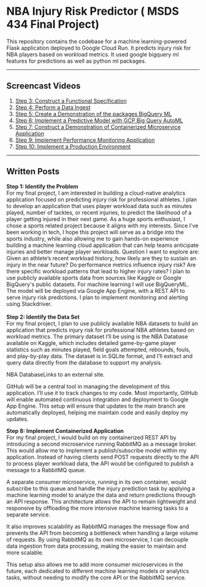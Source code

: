 # NBA Injury Risk Predictor ( MSDS 434 Final Project)

This repository contains the codebase for a machine learning-powered Flask application deployed to Google Cloud Run. It predicts injury risk for NBA players based on workload metrics. It used google bigquery ml features for predictions as well as python ml packages.


---

## Screencast Videos

1. [Step 3: Construct a Functional Specification](https://northwestern.hosted.panopto.com/Panopto/Pages/Viewer.aspx?id=401dda96-e905-4abc-8783-b2c500eafdaa&start=0)
2. [Step 4: Perform a Data Ingest](https://northwestern.hosted.panopto.com/Panopto/Pages/Viewer.aspx?id=d1c92949-cc1b-4d66-b7bb-b2cc00f08329&start=0)
3. [Step 5: Create a Demonstration of the packages BigQuery ML](https://northwestern.hosted.panopto.com/Panopto/Pages/Viewer.aspx?id=c87cad64-efcd-48e9-bcfd-b2d20115a83b&start=0)
4. [Step 6: Implement a Predictive Model with GCP Big Query AutoML](https://northwestern.hosted.panopto.com/Panopto/Pages/Viewer.aspx?id=03eb1736-2076-4cc0-8e04-b2d901298de2&start=0)
5. [Step 7: Construct a Demonstration of Containerized Microservice Application](https://northwestern.hosted.panopto.com/Panopto/Pages/Viewer.aspx?id=3eaeefce-39db-42a4-9a90-b2e00119baa4&start=0)
6. [Step 9: Implement Performance Monitoring Application](https://northwestern.hosted.panopto.com/Panopto/Pages/Viewer.aspx?id=9dc7b7b9-03be-463a-933c-b2ee0184c785&start=0)
7. [Step 10: Implement a Production Environment](https://northwestern.hosted.panopto.com/Panopto/Pages/Viewer.aspx?id=7ddbedb7-a562-42c7-a53f-b2f501146e44&start=0)

---
## Written Posts
<b>Step 1: Identify the Problem</b> <br>
For my final project, I am interested in building a cloud-native analytics application focused on predicting injury risk for professional athletes. I plan to develop an application that uses player workload data such as minutes played, number of tackles, or recent injuries, to predict the likelihood of a player getting injured in their next game. As a huge sports enthusiast, I chose a sports related project because it aligns with my interests. Since I’ve been working in tech, I hope this project will serve as a bridge into the sports industry, while also allowing me to gain hands-on experience building a machine learning cloud application that can help teams anticipate injuries and better manage player workloads.
Question I want to explore are: Given an athlete’s recent workload history, how likely are they to sustain an injury in the near future? Do performance metrics influence injury risk? Are there specific workload patterns that lead to higher injury rates?
I plan to use publicly available sports data from sources like Kaggle or Google BigQuery's public datasets. For machine learning I will use BigQueryML. The model will be deployed via Google App Engine, with a REST API to serve injury risk predictions. I plan to implement monitoring and alerting using Stackdriver.
<br>
<br>
<b>Step 2: Identify the Data Set</b><br>
For my final project, I plan to use publicly available NBA datasets to build an application that predicts injury risk for professional NBA athletes based on workload metrics. The primary dataset I’ll be using is the NBA Database available on Kaggle, which includes detailed game-by-game player statistics such as minutes played, field goals attempted, rebounds, fouls, and play-by-play data. The dataset is in SQLite format, and I’ll extract and query data directly from the database to support my analysis.

NBA DatabaseLinks to an external site.

GitHub will be a central tool in managing the development of this application. I’ll use it to track changes to my code. Most importantly, GitHub will enable automated continuous integration and deployment to Google App Engine. This setup will ensure that updates to the main branch are automatically deployed, helping me maintain code and easily deploy my updates.
<br>

<b>Step 8: Implement Containerized Application</b> <br>
For my final project, I would build on my containerized REST API by introducing a second microservice running RabbitMQ as a message broker. This would allow me to implement a publish/subscribe model within my application. Instead of having clients send POST requests directly to the API to process player workload data, the API would be configured to publish a message to a RabbitMQ queue.

A separate consumer microservice, running in its own container, would subscribe to this queue and handle the injury prediction task by applying a machine learning model to analyze the data and return predictions through an API response. This architecture allows the API to remain lightweight and responsive by offloading the more intensive machine learning tasks to a separate service.

It also improves scalability as RabbitMQ manages the message flow and prevents the API from becoming a bottleneck when handling a large volume of requests. By using RabbitMQ as its own microservice, I can decouple data ingestion from data processing, making the easier to maintain and more scalable.

This setup also allows me to add more consumer microservices in the future, each dedicated to different machine learning models or analytics tasks, without needing to modify the core API or the RabbitMQ service.
